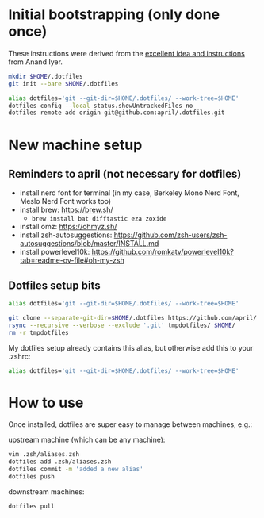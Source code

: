 # Initial bootstrapping (only done once)

These instructions were derived from the [excellent idea and instructions](https://www.anand-iyer.com/blog/2018/a-simpler-way-to-manage-your-dotfiles/) from Anand Iyer.

```bash
mkdir $HOME/.dotfiles
git init --bare $HOME/.dotfiles

alias dotfiles='git --git-dir=$HOME/.dotfiles/ --work-tree=$HOME'
dotfiles config --local status.showUntrackedFiles no
dotfiles remote add origin git@github.com:april/.dotfiles.git
```

# New machine setup

## Reminders to april (not necessary for dotfiles)
* install nerd font for terminal (in my case, Berkeley Mono Nerd Font, Meslo Nerd Font works too)
* install brew: https://brew.sh/
  * `brew install bat difftastic eza zoxide`
* install omz: https://ohmyz.sh/
* install zsh-autosuggestions: https://github.com/zsh-users/zsh-autosuggestions/blob/master/INSTALL.md
* install powerlevel10k: https://github.com/romkatv/powerlevel10k?tab=readme-ov-file#oh-my-zsh

## Dotfiles setup bits

```bash
alias dotfiles='git --git-dir=$HOME/.dotfiles/ --work-tree=$HOME'

git clone --separate-git-dir=$HOME/.dotfiles https://github.com/april/.dotfiles.git tmpdotfiles
rsync --recursive --verbose --exclude '.git' tmpdotfiles/ $HOME/
rm -r tmpdotfiles
```

My dotfiles setup already contains this alias, but otherwise add this to your .zshrc:
```bash
alias dotfiles='git --git-dir=$HOME/.dotfiles/ --work-tree=$HOME'
```

# How to use
Once installed, dotfiles are super easy to manage between machines, e.g.:

upstream machine (which can be any machine):
```bash
vim .zsh/aliases.zsh
dotfiles add .zsh/aliases.zsh
dotfiles commit -m 'added a new alias'
dotfiles push
```

downstream machines:
```bash
dotfiles pull
```
